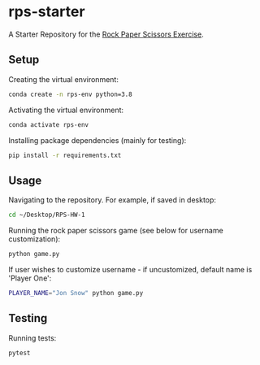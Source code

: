 # rps-starter

A Starter Repository for the [Rock Paper Scissors Exercise](https://github.com/prof-rossetti/intro-to-python/blob/main/exercises/rock-paper-scissors/README.md).

## Setup

Creating the virtual environment:

```sh
conda create -n rps-env python=3.8
```

Activating the virtual environment:

```sh
conda activate rps-env
```

Installing package dependencies (mainly for testing):
```sh
pip install -r requirements.txt
```

## Usage
Navigating to the repository. For example, if saved in desktop:

```sh
cd ~/Desktop/RPS-HW-1
```

Running the rock paper scissors game (see below for username customization):

```sh
python game.py
```

If user wishes to customize username - if uncustomized, default name is 'Player One':

```sh
PLAYER_NAME="Jon Snow" python game.py
```

## Testing

Running tests:

```sh
pytest
```